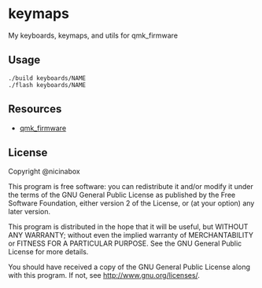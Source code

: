 # keymaps

My keyboards, keymaps, and utils for qmk_firmware

## Usage

    ./build keyboards/NAME
    ./flash keyboards/NAME

## Resources

- [qmk_firmware](https://github.com/qmk/qmk_firmware)

## License

Copyright @nicinabox

This program is free software: you can redistribute it and/or modify it under the terms of the GNU General Public License as published by the Free Software Foundation, either version 2 of the License, or (at your option) any later version.

This program is distributed in the hope that it will be useful, but WITHOUT ANY WARRANTY; without even the implied warranty of MERCHANTABILITY or FITNESS FOR A PARTICULAR PURPOSE. See the GNU General Public License for more details.

You should have received a copy of the GNU General Public License along with this program. If not, see http://www.gnu.org/licenses/.
